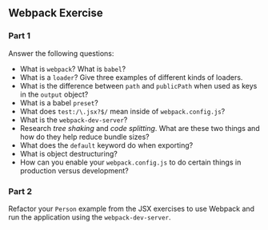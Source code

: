 ## Webpack Exercise

### Part 1 

Answer the following questions:

- What is `webpack`? What is `babel`?
- What is a `loader`? Give three examples of different kinds of loaders.
- What is the difference between `path` and `publicPath` when used as keys in the `output` object?
- What is a babel `preset`?
- What does `test:/\.jsx?$/` mean inside of `webpack.config.js`?
- What is the `webpack-dev-server`?
- Research _tree shaking_ and _code splitting_. What are these two things and how do they help reduce bundle sizes?
- What does the `default` keyword do when exporting?
- What is object destructuring?
- How can you enable your `webpack.config.js` to do certain things in production versus development?

### Part 2

Refactor your `Person` example from the JSX exercises to use Webpack and run the application using the `webpack-dev-server`.
